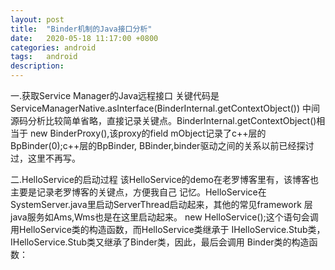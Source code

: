 ```yaml
---
layout: post
title:  "Binder机制的Java接口分析"
date:   2020-05-18 11:17:00 +0800
categories: android
tags:   android
description:
---
```


一.获取Service Manager的Java远程接口
关键代码是ServiceManagerNative.asInterface(BinderInternal.getContextObject())
中间源码分析比较简单省略，直接记录关键点。BinderInternal.getContextObject()相当于
new BinderProxy(),该proxy的field mObject记录了c++层的BpBinder(0);c++层的BpBinder,
BBinder,binder驱动之间的关系以前已经探讨过，这里不再写。

二.HelloService的启动过程
该HelloService的demo在老罗博客里有，该博客也主要是记录老罗博客的关键点，方便我自己
记忆。HelloService在SystemServer.java里启动ServerThread启动起来，其他的常见framework
层java服务如Ams,Wms也是在这里启动起来。
new HelloService();这个语句会调用HelloService类的构造函数，而HelloService类继承于
IHelloService.Stub类，IHelloService.Stub类又继承了Binder类，因此，最后会调用
Binder类的构造函数：
<!-- {% highlight java %}
public class Binder implements IBinder {
......

private int mObject;

......


public Binder() {
  init();
  ......
}


private native final void init();


......
}
{% endhighlight %}
这里调用了一个JNI方法init来初始化这个Binder对象：

{% highlight c %}

static void android_os_Binder_init(JNIEnv* env, jobject clazz)
{
    JavaBBinderHolder* jbh = new JavaBBinderHolder(env, clazz);
    if (jbh == NULL) {
        jniThrowException(env, "java/lang/OutOfMemoryError", NULL);
        return;
    }
    LOGV("Java Binder %p: acquiring first ref on holder %p", clazz, jbh);
    jbh->incStrong(clazz);
    env->SetIntField(clazz, gBinderOffsets.mObject, (int)jbh);
}
{% endhighlight %}
JavaBBinderHolder这个对象就是在java和c++中切换的一个Holder，holder构造函数传入了clazz,
其中clazz就是我们的关键service。后面通过ibinderForJavaObject操作holder把java端服务binder
转换为c++端JavaBBinder

三. Client获取HelloService的Java远程接口的过程
 {%highlight java%}
 helloService = IHelloService.Stub.asInterface(  
					ServiceManager.getService("hello"));
 {%end highlight%}
 相当于
 {%highlight java%}
 helloService = IHelloService.Stub.asInterface(new BinderProxy()));
 // BinderProxy的mObject记录了BpBinder(handler),handler就是对应服务的底层句柄
 {%end highlight%}

 BinderProxy.transact函数是一个JNI方法，我们在前面已经介绍过了，这里不再累述。最过调
 用到Binder驱动程序，Binder驱动程序唤醒HelloService这个Server。前面我们在介绍HelloService
 的启动过程时，曾经提到，HelloService这个Server线程被唤醒之后，就会调用JavaBBinder
 的onTransact函数：
 {%highlight c++%}
 class JavaBBinder : public BBinder
 {
 	JavaBBinder(JNIEnv* env, jobject object)
 		: mVM(jnienv_to_javavm(env)), mObject(env->NewGlobalRef(object))
 	{
 		......
 	}

 	......

 	virtual status_t onTransact(
 		uint32_t code, const Parcel& data, Parcel* reply, uint32_t flags = 0)
 	{
 		JNIEnv* env = javavm_to_jnienv(mVM);

 		......

 		jboolean res = env->CallBooleanMethod(mObject, gBinderOffsets.mExecTransact,
 			code, (int32_t)&data, (int32_t)reply, flags);

 		......

 		return res != JNI_FALSE ? NO_ERROR : UNKNOWN_TRANSACTION;
 	}

 	......

         JavaVM* const   mVM;
 	jobject const   mObject;
 };
 {%end highlight%}
 前面我们在介绍HelloService的启动过程时，曾经介绍过，JavaBBinder类里面的成员变量mObject就
 是HelloService类的一个实例对象了。因此，这里通过语句：
 {%highlight c++%}
 jboolean res = env->CallBooleanMethod(mObject, gBinderOffsets.mExecTransact,
			code, (int32_t)&data, (int32_t)reply, flags);
 {%endhighlight%}
 就调用了HelloService.execTransact函数，而HelloService.execTransact函数继承了Binder类
 的execTransact函数：
{%highlight c++%}
public class Binder implements IBinder {
	......

	// Entry point from android_util_Binder.cpp's onTransact
	private boolean execTransact(int code, int dataObj, int replyObj, int flags) {
		Parcel data = Parcel.obtain(dataObj);
		Parcel reply = Parcel.obtain(replyObj);
		// theoretically, we should call transact, which will call onTransact,
		// but all that does is rewind it, and we just got these from an IPC,
		// so we'll just call it directly.
		boolean res;
		try {
			res = onTransact(code, data, reply, flags);
		} catch (RemoteException e) {
			reply.writeException(e);
			res = true;
		} catch (RuntimeException e) {
			reply.writeException(e);
			res = true;
		} catch (OutOfMemoryError e) {
			RuntimeException re = new RuntimeException("Out of memory", e);
			reply.writeException(re);
			res = true;
		}
		reply.recycle();
		data.recycle();
		return res;
	}
}
{%endhighlight%}
这里又调用了onTransact函数来作进一步处理。由于HelloService类继承了IHelloService.Stub类，
而IHelloService.Stub类实现了onTransact函数，HelloService类没有实现，因此，最终调用
了IHelloService.Stub.onTransact函数：
{%highlight c++%}
public interface IHelloService extends android.os.IInterface
{
	public static abstract class Stub extends android.os.Binder implements
  android.os.IHelloService
	{
		public boolean onTransact(int code, android.os.Parcel data, android.os.Parcel
      reply, int flags) throws android.os.RemoteException
		{
			switch (code)
			{
			......
			case TRANSACTION_getVal:
				{
					data.enforceInterface(DESCRIPTOR);
					int result = this.getVal();
					reply.writeNoException();
					reply.writeInt(result);
					return true;
				}
			}
			return super.onTransact(code, data, reply, flags);
		}

		......

	}
}
{%endhighlight%} -->
